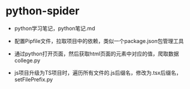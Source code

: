 # python-spider

- python学习笔记，python笔记.md

- 配置Pipfile文件，拉取项目中的依赖，类似一个package.json包管理工具
- 通过python打开页面，然后获取html页面的元素中对应的值，爬取数据 college.py

- js项目升级为TS项目时，遍历所有文件的.js后缀名，修改为.tsx后缀名，setFilePrefix.py

